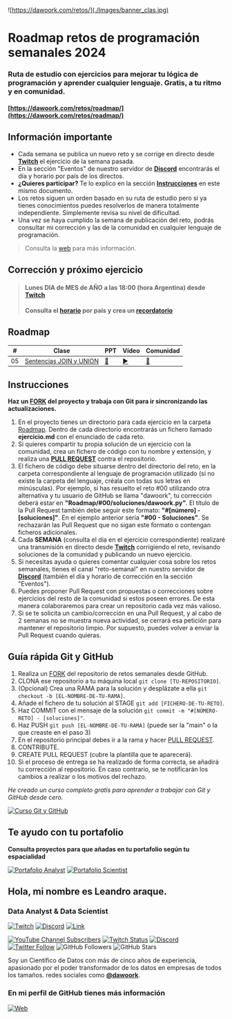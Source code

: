 ![https://dawoork.com/retos/](./Images/banner_clas.jpg)

# Roadmap retos de programación semanales 2024


### Ruta de estudio con ejercicios para mejorar tu lógica de programación y aprender cualquier lenguaje. Gratis, a tu ritmo y en comunidad.

#### [https://dawoork.com/retos/roadmap/](https://dawoork.com/retos/roadmap/)

## Información importante

* Cada semana se publica un nuevo reto y se corrige en directo desde **[Twitch](https://twitch.tv/dawoork)** el ejercicio de la semana pasada.
* En la sección "Eventos" de nuestro servidor de **[Discord](https://dawoork.com/discord)** encontrarás el día y horario por país de los directos.
* **¿Quieres participar?** Te lo explico en la sección **[Instrucciones](https://github.com/dawoork/roadmap-retos-datos#instrucciones)** en este mismo documento.
* Los retos siguen un orden basado en su ruta de estudio pero si ya tienes conocimientos puedes resolverlos de manera totalmente independiente. Simplemente revisa su nivel de dificultad.
* Una vez se haya cumplido la semana de publicación del reto, podrás consultar mi corrección y las de la comunidad en cualquier lenguaje de programación.

> Consulta la [web](https://dawoork.com/retos/roadmap) para más información.

## Corrección y próximo ejercicio

> #### Lunes DIA de MES de AÑO a las 18:00 (hora Argentina) desde **[Twitch](https://twitch.tv/dawoork)**
> #### Consulta el **[horario](https://discord.gg/8ke6EqSt?event=1227006064784969818)** por país y crea un **[recordatorio](https://discord.gg/8ke6EqSt?event=1227006064784969818)**

## Roadmap

| # | Clase | PPT | Vídeo | Comunidad |
|---|-----------|------------|-------|-----------|
|05|[Sentencias JOIN y UNION](./Roadmap/00%20-%20SINTAXIS,%20VARIABLES,%20TIPOS%20DE%20DATOS%20Y%20HOLA%20MUNDO/ejercicio.md)|[📝](https://docs.google.com/presentation/d/1M0XDwBkn6ONKCbzTONet7eND-N3XJr4p/edit?usp=drive_link&ouid=114807045256561798882&rtpof=true&sd=true)|[▶️](https://youtu.be/gEIBJ7rmLa0)|[👥](./Roadmap/00%20-%20SINTAXIS,%20VARIABLES,%20TIPOS%20DE%20DATOS%20Y%20HOLA%20MUNDO/)


## Instrucciones

**Haz un [FORK](https://github.com/dawoork/roadmap-retos-datos/fork) del proyecto y trabaja con Git para ir sincronizando las actualizaciones.**

1. En el proyecto tienes un directorio para cada ejercicio en la carpeta [Roadmap](./Roadmap). Dentro de cada directorio encontrarás un fichero llamado **ejercicio.md** con el enunciado de cada reto.
2. Si quieres compartir tu propia solución de un ejercicio con la comunidad, crea un fichero de código con tu nombre y extensión, y realiza una [**PULL REQUEST**](https://docs.github.com/es/pull-requests/collaborating-with-pull-requests/proposing-changes-to-your-work-with-pull-requests/creating-a-pull-request) contra el repositorio.
3. El fichero de código debe situarse dentro del directorio del reto, en la carpeta correspondiente al lenguaje de programación utilizado (si no existe la carpeta del lenguaje, créala con todas sus letras en minúsculas). Por ejemplo, si has resuelto el reto #00 utilizando otra alternativa y tu usuario de GitHub se llama "dawoork", tu corrección deberá estar en **"Roadmap/#00/soluciones/dawoork.py"**. El título de la Pull Request también debe seguir este formato: **"#[número] - [soluciones]"**. En el ejemplo anterior sería **"#00 - Soluciones"**. Se rechazarán las Pull Request que no sigan este formato o contengan ficheros adicionales.
4. Cada **SEMANA** (consulta el día en el ejercicio correspondiente) realizaré una transmisión en directo desde **[Twitch](https://twitch.tv/dawoork)** corrigiendo el reto, revisando soluciones de la comunidad y publicando un nuevo ejercicio.
5. Si necesitas ayuda o quieres comentar cualquier cosa sobre los retos semanales, tienes el canal "reto-semanal” en nuestro servidor de **[Discord](https://dawoork.com/discord)** (también el día y horario de corrección en la sección "Eventos").
6. Puedes proponer Pull Request con propuestas o correcciones sobre ejercicios del resto de la comunidad si estos poseen errores. De esta manera colaboraremos para crear un repositorio cada vez más valioso.
7. Si se te solicita un cambio/corrección en una Pull Request, y al cabo de 2 semanas no se muestra nueva actividad, se cerrará esa petición para mantener el repositorio limpio. Por supuesto, puedes volver a enviar la Pull Request cuando quieras.


## Guía rápida Git y GitHub

1. Realiza un [FORK](https://github.com/dawoork/roadmap-retos-datos/fork) del repositorio de retos semanales desde GitHub.
2. CLONA ese repositorio a tu máquina local `git clone [TU-REPOSITORIO]`.
3. (Opcional) Crea una RAMA para la solución y desplázate a ella `git checkout -b [EL-NOMBRE-DE-TU-RAMA]`.
4. Añade el fichero de tu solución al STAGE `git add [FICHERO-DE-TU-RETO]`.
5. Haz COMMIT con el mensaje de la solución `git commit -m "#[NÚMERO-RETO] - [soluciones]"`.
6. Haz PUSH `git push [EL-NOMBRE-DE-TU-RAMA]` (puede ser la "main" o la que creaste en el paso 3)
7. En el repositorio principal debes ir a la rama y hacer [PULL REQUEST](https://docs.github.com/es/pull-requests/collaborating-with-pull-requests/proposing-changes-to-your-work-with-pull-requests/creating-a-pull-request).
8. CONTRIBUTE.
9. CREATE PULL REQUEST (cubre la plantilla que te aparecerá).
10. Si el proceso de entrega se ha realizado de forma correcta, se añadirá tu corrección al repositorio. En caso contrario, se te notificarán los cambios a realizar o los motivos del rechazo.

*He creado un curso completo gratis para aprender a trabajar con Git y GitHub desde cero.*

[![Curso Git y GitHub](https://img.shields.io/github/stars/dawoork/git-hello?label=Curso%20Git%20GitHub&style=social)](https://github.com/dawoork/git-hello)

## Te ayudo con tu portafolio 

**Consulta proyectos para que añadas en tu portafolio según tu espacialidad** 

[![Portafolio Analyst](https://img.shields.io/github/stars/dawoork/portafolio-analyst?label=Portafolio%20Analyst&style=social)](https://github.com/dawoork/portafolio-analyst) [![Portafolio Scientist](https://img.shields.io/github/stars/dawoork/portafolio-scientist?label=Portafolio%20scientist&style=social)](https://github.com/dawoork/portafolio-scientist) 

## Hola, mi nombre es Leandro araque.

### Data Analyst & Data Scientist

[![Twitch](https://img.shields.io/badge/Twitch-Retos_en_directo-9146FF?style=for-the-badge&logo=twitch&logoColor=white&labelColor=101010)](https://twitch.tv/dawoork)
[![Discord](https://img.shields.io/badge/Discord-Chat_comunidad-5865F2?style=for-the-badge&logo=discord&logoColor=white&labelColor=101010)](https://dawoork.com/discord)
[![Link](https://img.shields.io/badge/Links_de_interés-dawoork.com-39E09B?style=for-the-badge&logo=Linktree&logoColor=white&labelColor=101010)](https://dawoork.com)

[![YouTube Channel Subscribers](https://img.shields.io/youtube/channel/subscribers/UC7dVf0zms6w51iVWgRHuttQ?style=social)](https://www.youtube.com/@Dawoork?sub_confirmation=1)
[![Twitch Status](https://img.shields.io/twitch/status/dawoork?style=social)](https://twitch.com/dawoork)
[![Discord](https://img.shields.io/discord/1175063228993253456?style=social&label=Discord&logo=discord)](https://dawoork.com/discord)
[![Twitter Follow](https://img.shields.io/twitter/follow/lean_dawoork?style=social)](https://twitter.com/lean_dawoork)
![GitHub Followers](https://img.shields.io/github/followers/dawoork?style=social)
![GitHub Stars](https://img.shields.io/github/stars/dawoork?style=social)

Soy un Científico de Datos con más de cinco años de experiencia, apasionado por el poder transformador de los datos en empresas de todos los tamaños. redes sociales como **[@dawoork](https://dawoork.com)**.

### En mi perfil de GitHub tienes más información

[![Web](https://img.shields.io/badge/GitHub-Dawoork-14a1f0?style=for-the-badge&logo=github&logoColor=white&labelColor=101010)](https://github.com/dawoork)
